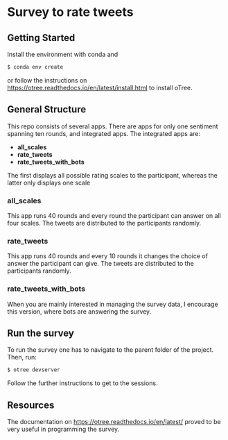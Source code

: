 # Survey to rate tweets

## Getting Started

Install the environment with conda and

```bash
$ conda env create
```

or follow the instructions on https://otree.readthedocs.io/en/latest/install.html to
install oTree.

## General Structure

This repo consists of several apps. There are apps for only one sentiment spanning ten
rounds, and integrated apps. The integrated apps are:

- <b> all_scales </b>
- <b> rate_tweets </b>
- <b> rate_tweets_with_bots </b>

The first displays all possible rating scales to the participant, whereas the latter only displays one scale

### all_scales

This app runs 40 rounds and every round the participant can answer on all four scales. The tweets are distributed to the participants randomly.

### rate_tweets

This app runs 40 rounds and every 10 rounds it changes the choice of answer the
participant can give. The tweets are distributed to the participants randomly.

### rate_tweets_with_bots

When you are mainly interested in managing the survey data, I encourage this version, where bots are answering the survey.

## Run the survey

To run the survey one has to navigate to the parent folder of the project. Then, run:

```bash
$ otree devserver
```

Follow the further instructions to get to the sessions.

## Resources

The documentation on https://otree.readthedocs.io/en/latest/ proved to be very useful in
programming the survey.
